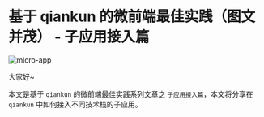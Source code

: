 # 基于 qiankun 的微前端最佳实践（图文并茂） - 子应用接入篇

![micro-app](http://shadows-mall.oss-cn-shenzhen.aliyuncs.com/images/blogs/qiankun/40.png)

大家好~

本文是基于 `qiankun` 的微前端最佳实践系列文章之 `子应用接入篇`，本文将分享在 `qiankun` 中如何接入不同技术栈的子应用。

